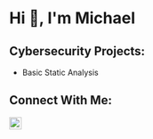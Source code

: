 <h1> Hi 👋, I'm Michael </h1>

<h2>Cybersecurity Projects:</h2>

- Basic Static Analysis

<h2>Connect With Me:</h2>

[<img align="left" alt="MichaelHughes | LinkedIn" width="22px" src="https://cdn.jsdelivr.net/npm/simple-icons@v3/icons/linkedin.svg" />][linkedin]

[linkedin]: https://linkedin.com/in/mhughes0222
<!--
**mhughes0222/mhughes0222** is a ✨ _special_ ✨ repository because its `README.md` (this file) appears on your GitHub profile.

Here are some ideas to get you started:

- 🔭 I’m currently working on ...
- 🌱 I’m currently learning ...
- 👯 I’m looking to collaborate on ...
- 🤔 I’m looking for help with ...
- 💬 Ask me about ...
- 📫 How to reach me: ...
- 😄 Pronouns: ...
- ⚡ Fun fact: ...
-->
